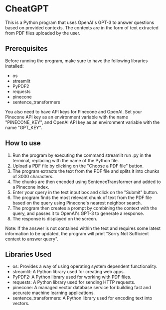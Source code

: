 # CheatGPT
This is a Python program that uses OpenAI's GPT-3 to answer questions based on provided contexts. The contexts are in the form of text extracted from PDF files uploaded by the user.

## Prerequisites
Before running the program, make sure to have the following libraries installed:

- os
- streamlit
- PyPDF2
- requests
- pinecone
- sentence_transformers

You also need to have API keys for Pinecone and OpenAI. Set your Pinecone API key as an environment variable with the name "PINECONE_KEY", and OpenAI API key as an environment variable with the name "GPT_KEY".

## How to use
1. Run the program by executing the command streamlit run <filename>.py in the terminal, replacing <filename> with the name of the Python file.
2. Upload a PDF file by clicking on the "Choose a PDF file" button.
3. The program extracts the text from the PDF file and splits it into chunks of 3000 characters.
4. The chunks are then encoded using SentenceTransformer and added to a Pinecone index.
5. Enter your query in the text input box and click on the "Submit" button.
6. The program finds the most relevant chunk of text from the PDF file based on the query using Pinecone's nearest neighbor search.
7. The program then creates a prompt by combining the context with the query, and passes it to OpenAI's GPT-3 to generate a response.
8. The response is displayed on the screen.

Note: If the answer is not contained within the text and requires some latest information to be updated, the program will print "Sorry Not Sufficient context to answer query".

## Libraries Used
- os: Provides a way of using operating system dependent functionality.
- streamlit: A Python library used for creating web apps.
- PyPDF2: A Python library used for working with PDF files.
- requests: A Python library used for sending HTTP requests.
- pinecone: A managed vector database service for building fast and accurate machine learning applications.
- sentence_transformers: A Python library used for encoding text into vectors.
